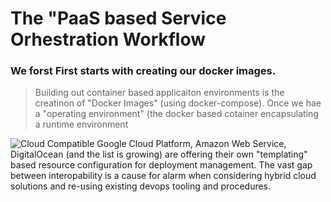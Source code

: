 # The "PaaS based Service Orhestration Workflow
### We forst First starts with creating our docker images.
> Building out container based applicaiton environments is the creatinon of "Docker Images" (using docker-compose).
> Once we hae a "operating environment" (the docker based cotainer encapsulating a runtime environment


![Cloud Compatible](https://lh3.googleusercontent.com/n5zhnypsBMk0qMIKKEeUYMl1xCdKMFDYVzGDxRnl7g2r4TbWvO0TxIFaDvnbKfNu0qC0GuKsn4rQInZ4Fk6md7tkIrfefhSPWo53QlpsmHo5KUtLmWEwh0YyMCKJayp9AConmLFtwksEUqHajHXoZn1fR1CEqK0ohF73R40nt-KV4f7IXZ43h5r-IcYqqwyslhgojU6w67uSQa3N2Y6k4JBpndq_DPtmUB6QL0T_qWFxMRykReY4BFXPF6lwm_yOMxtOphEXy2bTQF062dOshIofSplLvcA80Zsj_LNE3Rgw8UNEy7j4706k1Hn5TMYKq5QZHphzPrG6x7EjQUxTKyRTKCezEkeVNR6B0rfHBY6ZcEH6KAsZeO4afDv-PvFCTqXUliVPIWmdaucnXHgQuabF6LBvf2pVPn-abmC7kRNQRhRMRjfkhQPTjKZxJ2BowcPxOCQ7rFloefuhZgEKDDeiVxmYQJWhHOCYS-nVemcdAmQoufhYuqNPsMWq3bZK-4muhJE14LD6lQcU1xj2cdwAZUO8ebMxY7SM3rPJK2JJjYvZ0PslzMGz7QfiCqAQLD21yFBwoSJpcHHmzC3jHNdUafPFh2M=w889-h239-no)
Google Cloud Platform, Amazon Web Service, DigitalOcean (and the list is growing) are offering their own "templating" based resource configuration for deployment management. The vast gap between interopability is a cause for alarm when considering hybrid cloud solutions and re-using existing devops tooling and procedures.

